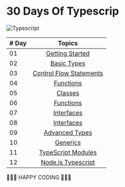 # 30 Days Of Typescrip

![Typescript](https://user-images.githubusercontent.com/85189857/174459576-d676e9a4-e50f-4f00-94fd-999d5b702df0.png)

| # Day |                                              Topics                                              |
| ----- | :----------------------------------------------------------------------------------------------: |
| 01    |                                  [Getting Started](./README.md)                                  |
| 02    |                     [Basic Types](./02_Day_Basic_Type/README.md)                      |
| 03    |    [Control Flow Statements](./03_Day_Booleans_operators_date/03_booleans_operators_date.md)     |
| 04    |                    [Functions](./04_Day_Conditionals/04_day_conditionals.md)                     |
| 05    |                           [Classes](./05_Day_Arrays/05_day_arrays.md)                            |
| 06    |                           [Functions](./06_Day_Loops/06_day_loops.md)                            |
| 07    |                       [Interfaces](./07_Day_Functions/07_day_functions.md)                       |
| 08    |                         [Interfaces](./08_Day_Objects/08_day_objects.md)                         |
| 09    |        [Advanced Types](./09_Day_Higher_order_functions/09_day_higher_order_functions.md)        |
| 10    |                    [Generics](./10_Day_Sets_and_Maps/10_day_Sets_and_Maps.md)                    |
| 11    | [TypeScript Modules](./11_Day_Destructuring_and_spreading/11_day_destructuring_and_spreading.md) |
| 12    |         [Node.js Typescript](./12_Day_Regular_expressions/12_day_regular_expressions.md)         |

🧡🧡🧡 HAPPY CODING 🧡🧡🧡
